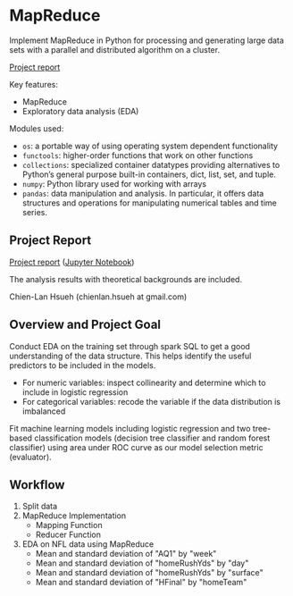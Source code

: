 # MapReduce

Implement MapReduce in Python for processing and generating large data sets with a parallel and distributed algorithm on a cluster.

[Project report](https://htmlpreview.github.io/?https://raw.githubusercontent.com/chsueh2/NFL_MapReduce/main/MapReduce.html)

Key features:

- MapReduce
- Exploratory data analysis (EDA)

Modules used:

- `os`: a portable way of using operating system dependent functionality
- `functools`: higher-order functions that work on other functions
- `collections`: specialized container datatypes providing alternatives to Python’s general purpose built-in containers, dict, list, set, and tuple.
- `numpy`: Python library used for working with arrays
- `pandas`: data manipulation and analysis. In particular, it offers data structures and operations for manipulating numerical tables and time series.

## Project Report

[Project report](https://htmlpreview.github.io/?https://raw.githubusercontent.com/chsueh2/NFL_MapReduce/main/MapReduce.html) ([Jupyter Notebook](./MapReduce.ipynb))

The analysis results with theoretical backgrounds are included.

Chien-Lan Hsueh (chienlan.hsueh at gmail.com)

## Overview and Project Goal

Conduct EDA on the training set through spark SQL to get a good understanding of the data structure. This helps identify the useful predictors to be included in the models.

- For numeric variables: inspect collinearity and determine which to include in logistic regression
- For categorical variables: recode the variable if the data distribution is imbalanced

Fit machine learning models including logistic regression and two tree-based classification models (decision tree classifier and random forest classifier) using area under ROC curve as our model selection metric (evaluator).

## Workflow

1. Split data
2. MapReduce Implementation
   - Mapping Function
   - Reducer Function
3. EDA on NFL data using MapReduce
   - Mean and standard deviation of "AQ1" by "week"
   - Mean and standard deviation of "homeRushYds" by "day"
   - Mean and standard deviation of "homeRushYds" by "surface"
   - Mean and standard deviation of "HFinal" by "homeTeam"
